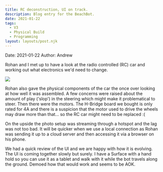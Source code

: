 ```yaml
---
title: RC deconstruction, UI on track.
description: Blog entry for the BeachBot.
date: 2021-01-22
tags:
  - V3
  - Physical Build
  - Programming
layout: layouts/post.njk
---
```

Date: 2021-01-22
Author: Andrew

Rohan and I met up to have a look at the radio controlled (RC) car and working out what electronics we'd need to change. 

<img src="{{ '/img/2021-01-22_RC_deconstruct.jpg' | url }}"/>

Rohan also gave the physical components of the car the once over looking at how well it was assembled. A few concerns were raised about the amount of play ('slop') in the steering which might make it problematical to steer. Then there were the motors. The H-Bridge board we bought is only rated for 4A and there is a suspicion that the motor used to drive the wheels may draw more than that... so the RC car might need to be replaced :(

On the upside the photo setup was streaming through a hotspot and the lag was not too bad. It will be quicker when we use a local connection as Rohan was sending it up to a cloud server and then accessing it via a browser on his phone.

We had a quick review of the UI and we are happy with how it is evolving. The UI is coming together slowly but surely. I have a Surface with a hand hold so you can use it as a tablet and walk with it while the bot travels along the ground. Demoed how that would work and seems to be AOK.




